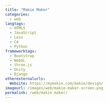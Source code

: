 ```yaml
---
title: "Makie Maker"
categories:
  - web
langtags:
  - HTML5
  - JavaScript
  - Less
  - C#
  - Python
frameworktags:
  - Bootstrap
  - WebGL
  - three.js
  - Unity
  - Django
otherexternalurls:
  Website: https://mymakie.com/makie/design/
imageurl: /images/web/makie-maker-screen.png
permalink: /web/makie-maker/
---
```

